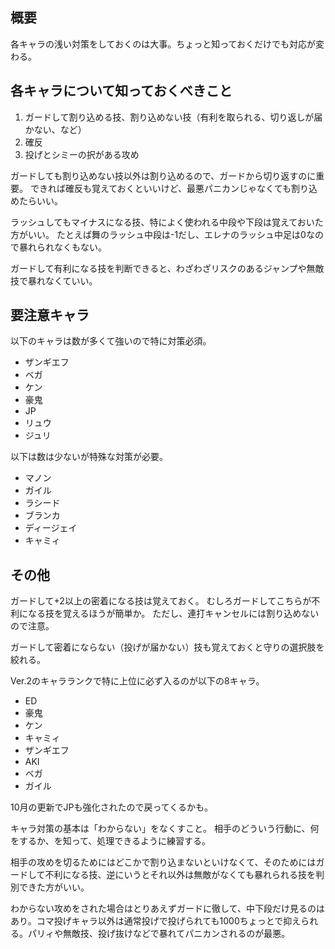 ## 概要

各キャラの浅い対策をしておくのは大事。ちょっと知っておくだけでも対応が変わる。

## 各キャラについて知っておくべきこと

1. ガードして割り込める技、割り込めない技（有利を取られる、切り返しが届かない、など）
2. 確反
3. 投げとシミーの択がある攻め

ガードしても割り込めない技以外は割り込めるので、ガードから切り返すのに重要。
できれば確反も覚えておくといいけど、最悪パニカンじゃなくても割り込めたらいい。

ラッシュしてもマイナスになる技、特によく使われる中段や下段は覚えておいた方がいい。
たとえば舞のラッシュ中段は-1だし、エレナのラッシュ中足は0なので暴れられなくもない。

ガードして有利になる技を判断できると、わざわざリスクのあるジャンプや無敵技で暴れなくていい。

## 要注意キャラ

以下のキャラは数が多くて強いので特に対策必須。

- ザンギエフ
- ベガ
- ケン
- 豪鬼
- JP
- リュウ
- ジュリ

以下は数は少ないが特殊な対策が必要。

- マノン
- ガイル
- ラシード
- ブランカ
- ディージェイ
- キャミィ

## その他

ガードして+2以上の密着になる技は覚えておく。
むしろガードしてこちらが不利になる技を覚えるほうが簡単か。
ただし、連打キャンセルには割り込めないので注意。

ガードして密着にならない（投げが届かない）技も覚えておくと守りの選択肢を絞れる。

Ver.2のキャラランクで特に上位に必ず入るのが以下の8キャラ。

- ED
- 豪鬼
- ケン
- キャミィ
- ザンギエフ
- AKI
- ベガ
- ガイル

10月の更新でJPも強化されたので戻ってくるかも。

キャラ対策の基本は「わからない」をなくすこと。
相手のどういう行動に、何をするか、を知って、処理できるように練習する。

相手の攻めを切るためにはどこかで割り込まないといけなくて、そのためにはガードして不利になる技、逆にいうとそれ以外は無敵がなくても暴れられる技を判別できた方がいい。

わからない攻めをされた場合はとりあえずガードに徹して、中下段だけ見るのはあり。コマ投げキャラ以外は通常投げで投げられても1000ちょっとで抑えられる。パリィや無敵技、投げ抜けなどで暴れてパニカンされるのが最悪。
